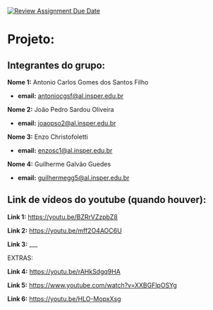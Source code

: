 [![Review Assignment Due Date](https://classroom.github.com/assets/deadline-readme-button-22041afd0340ce965d47ae6ef1cefeee28c7c493a6346c4f15d667ab976d596c.svg)](https://classroom.github.com/a/dUQfOhqf)
# Projeto:

## Integrantes do grupo:

**Nome 1:**   Antonio Carlos Gomes dos Santos Filho

* **email:** antoniocgsf@al.insper.edu.br

**Nome 2:**   João Pedro Sardou Oliveira

* **email:** joaopso2@al.insper.edu.br

**Nome 3:**   Enzo Christofoletti

* **email:** enzosc1@al.insper.edu.br

**Nome 4:**   Guilherme Galvão Guedes

* **email:** guilhermegg5@al.insper.edu.br


## Link de vídeos do youtube (quando houver):

**Link 1:**   https://youtu.be/BZRrVZzpbZ8

**Link 2:**   https://youtu.be/mff2O4AOC6U

**Link 3:**   ___



EXTRAS: 

**Link 4:** https://youtu.be/rAHkSdgq9HA

**Link 5:** https://www.youtube.com/watch?v=XXBGFlpOSYg

**Link 6:** https://youtu.be/HLO-MopxXsg



